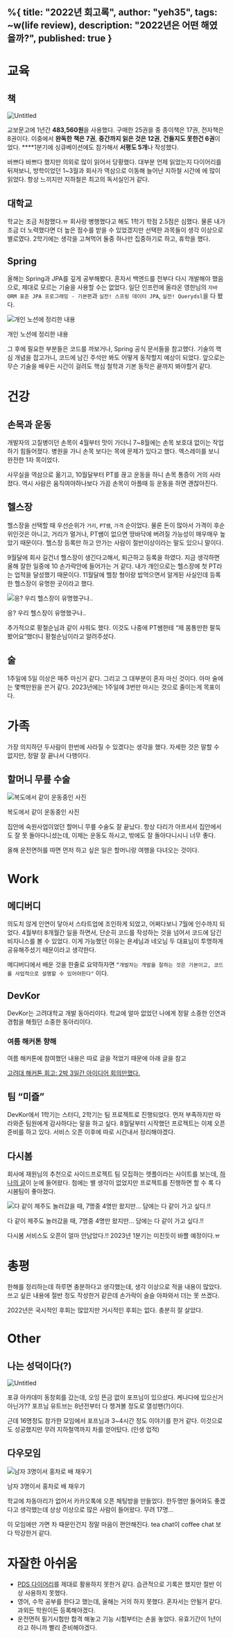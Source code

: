 %{
title: "2022년 회고록",
author: "yeh35",
tags: ~w(life review),
description: "2022년은 어떤 해였을까?",
published: true
}
---
# 교육

## 책

![Untitled](/images/posts/5b452324-a15e-4f12-b048-ccc13fb83359.png)

교보문고에 1년간 **483,560원**을 사용했다. 
구매한 25권을 중 종이책은 17권, 전자책은 8권이다.
이중에서 **완독한 책은 7권**, **중간까지 읽은 것은 12권**, **건들지도 못한건 6권**이었다.
****1분기에 싱큐베이션에도 참가해서 **서평도 5개**나 작성했다. 

바쁘다 바쁘다 했지만 의외로 많이 읽어서 당황했다. 대부분 언제 읽었는지 다이어리를 뒤져보니, 방학이었던 1~3월과 회사가 역삼으로 이동해 늘어난 지하철 시간에 에 많이 읽었다. 항상 느끼지만 지하철은 최고의 독서실인거 같다.

## 대학교

학교는 조금 처참했다.ㅠ 회사랑 병행했다고 해도 1학기 학점 2.5점은 심했다. 
물론 내가 조금 더 노력했다면 더 높은 점수를 받을 수 있었겠지만 선택한 과목들이 생각 이상으로 별로였다.  2학기에는 생각을 고쳐먹어 둘중 하나만 집중하기로 하고, 휴학을 했다.

## Spring

올해는 Spring과 JPA를 깊게 공부해봤다. 혼자서 백엔드를 전부다 다시 개발해야 했음으로, 제대로 모르는 기술을 사용할 수는 없었다. 일단 인프런에 올라온 영한님의 `자바 ORM 표준 JPA 프로그래밍 - 기본편`과 `실전! 스프링 데이터 JPA`, `실전! Querydsl`을 다 봤다. 

![개인 노션에 정리한 내용](/images/posts/a407980e-7941-4870-93fd-044a051eec86.png)

개인 노션에 정리한 내용

그 후에 필요한 부분들은 코드를 까보거나, Spring 공식 문서들을 참고했다. 
기술의 핵심 개념을 잡고가니, 코드에 남긴 주석만 봐도 어떻게 동작할지 예상이 되었다.
앞으로는 무슨 기술을 배우든 시간이 걸려도 핵심 철학과 기본 동작은 끝까지 봐야할거 같다.

# 건강

## 손목과 운동

개발자의 고질병이던 손목이 4월부터 맛이 가더니 7~8월에는 손목 보호대 없이는 작업하기 힘들어졌다. 병원을 가니 손목 보다는 목에 문제가 있다고 했다. 엑스레이를 보니 완전한 1자 목이었다.

사무실을 역삼으로 옮기고, 10월달부터 PT를 끊고 운동을 하니 손목 통증이 거의 사라졌다.
역시 사람은 움직여야하나보다 가끔 손목이 아플때 등 운동을 하면 괜찮아진다.

## 헬스장

헬스장을 선택할 때 우선순위가 `거리`, `PT쌤`, `가격` 순이었다. 물론 돈이 많아서 가격이 후순위인것은 아니고, 거리가 멀거나, PT쌤이 없으면 땅바닥에 버려질 가능성이 매우매우 높았기 때문이다.
헬스장 등록만 하고 안가는 사람이 절반이상이라는 말도 있으니 말이다.

9월달에 회사 길건너 헬스장이 생긴다고해서, 퇴근하고 등록을 하였다. 지금 생각하면 올해 잘한 일중에 10 손가락안에 들어가는 거 같다. 내가 개인으로는 헬스장에 첫 PT라는 업적을 달성했기 때문이다. 11월달에 헬창 형이랑 밥먹으면서 알게된 사실인데 등록한 헬스장이 유명한 곳이라고 했다. 

![응? 우리 헬스장이 유명했구나.. ](/images/posts/f5869ab4-0d89-4e5f-8545-4a66dfb74c1f.png)

응? 우리 헬스장이 유명했구나.. 

추가적으로 황철순님과 같이 샤워도 했다. 이것도 나중에 PT쌤한테 “제 몸통만한 팔둑 봤어요”했더니 황철순님이라고 알려주셨다.

## 술

1주일에 5일 이상은 매주 마신거 같다. 그리고 그 대부분이 혼자 마신 것이다. 아마 술에는 몇백만원을 쓴거 같다. 
2023년에는 1주일에 3번만 마시는 것으로 줄이는게 목표이다.

# 가족

가장 의지하던 두사람이 한번에 사라질 수 있겠다는 생각을 했다. 
자세한 것은 말할 수 없지만, 정말 잘 끝나서 다행이다.

## 할머니 무릎 수술

![복도에서 같이 운동중인 사진](/images/posts/8d7534b5-701d-434d-b0be-36e99ec6c08a.png)

복도에서 같이 운동중인 사진

집안에 숙원사업이었던 할머니 무릎 수술도 잘 끝났다. 항상 다리가 아프셔서 집안에서도 잘 못 돌아다니셨는데, 이제는 운동도 하시고, 밖에도 잘 돌아다니시니 너무 좋다. 

올해 운전면허를 따면 먼저 하고 싶은 일은 할머니랑 여행을 다녀오는 것이다. 

# Work

## 메디버디

의도치 않게 인연이 닿아서 스타트업에 조인하게 되었고, 어쩌다보니 7월에 인수까지 되었다. 
4월부터 8개월간 일을 하면서, 단순히 코드를 작성하는 것을 넘어서 코드에 담긴 비지니스를 볼 수 있었다. 이게 가능했던 이유는 욘세님과 네오님 두 대표님이 투명하게 공유해주셨기 때문이라고 생각한다.

메디버디에서 배운 것을 한줄로 요약하자면 `“개발자는 개발을 잘하는 것은 기본이고, 코드를 사업적으로 설명할 수 있어야한다"` 이다.

## DevKor

DevKor는 고려대학교 개발 동아리이다. 학교에 얼마 없었던 나에게 정말 소중한 인연과 경험을 해줬던 소중한 동아리이다.

### 여름 해커톤 향해

여름 해커톤에 참여했던 내용은 따로 글을 적었기 때문에 아래 글을 참고

[고려대 해커톤 회고: 2박 3일간 아이디어 회의만했다.](https://www.yeh35.com/119df3a7-51a6-4ea1-a236-919619c2c1b6)

## 팀 “미즐”

DevKor에서 1학기는 스터디, 2학기는 팀 프로젝트로 진행되었다.
먼저 부족하지만 따라와준 팀원에게 감사하다는 말을 하고 싶다. 8월달부터 시작했던 프로젝트는 이제 오픈 준비를 하고 있다. 서비스 오픈 이후에 따로 시간내서 정리해야겠다.

## 다시봄

회사에 재원님의 추천으로 사이드프로젝트 팀 모집하는 렛플이라는 사이트를 보는데, [하나의 글](https://letspl.me/project/421)이 눈에 들어왔다. 첨에는 별 생각이 없었지만 프로젝트를 진행하면 할 수 록 다시봄팀이 좋아졌다.

![다 같이 제주도 놀러갔을 때, 7명중 4명만 왔지만… 담에는 다 같이 가고 싶다.!!](/images/posts/900342d9-1192-4a67-bce4-33a4472ecbd1.png)

다 같이 제주도 놀러갔을 때, 7명중 4명만 왔지만… 담에는 다 같이 가고 싶다.!!

다시봄 서비스도 오픈이 얼마 안남았다.!! 2023년 1분기는 미친듯이 바쁠 예정이다.ㅠ

# 총평

한해를 정리하는데 하루면 충분하다고 생각했는데, 생각 이상으로 적을 내용이 많았다.
쓰고 싶은 내용에 절반 정도 작성한거 같은데 손가락이 슬슬 아파와서 더는 못 쓰겠다. 

2022년은 국시적인 후회는 많았지만 거시적인 후회는 없다. 충분히 잘 살았다. 

# Other

## 나는 성덕이다(?)

![Untitled](/images/posts/18cd8818-f791-4828-af5a-05ac64217745.png)

포큐 아카데미 동창회를 갔는데, 오잉 뜬금 없이 포프님이 있으셨다. 케나다에 있으신거 아닌가??
포프님 유트브는 8년전부터 다 챙겨볼 정도로 열성팬(?)이다.

근데 16명정도 참가한 모임에서 포프님과 3~4시간 정도 이야기를 한거 같다.
이것으로도 성공했지만 무려 지하철역까지 차를 얻어탔다. (인생 업적)

## 다우모임

![남자 3명이서 홍차로 배 채우기](/images/posts/8f4f9831-7b62-4286-be4b-f775a9eaa745.png)

남자 3명이서 홍차로 배 채우기

학교에 차동아리가 없어서 카카오톡에 오픈 체팅방을 만들었다. 한두명만 들어와도 좋겠다고 생각했는데 상상 이상으로 많은 사람이 들어왔다. 무려 17명… 

이 모임에만 가면 차 때문인건지 정말 마음이 편안해진다. tea chat이 coffee chat 보다 막강한거 같다. 

# 자잘한 아쉬움

- [PDS 다이어리](https://smartstore.naver.com/oroda_mall/products/7189227215?https://smartstore.naver.com/feel_life/category/a29a01da788146b99e3833de980adbce?cp=1&gclid=CjwKCAiA-8SdBhBGEiwAWdgtcBiqhgXkzc7zAbLm6Ntf9pdwW25uQ5PPbfWlf_Am0AdD-TvmRqqofxoCp18QAvD_BwE)를 제대로 활용하지 못한거 같다. 습관적으로 기록은 했지만 절반 이상 사용하지 못했다.
- 영어, 수학 공부를 한다고 했는데, 올해는 거의 하지 못했다. 혼자서는 안될거 같다. 과외든 학원이든 등록해야겠다.
- 운전면허 필기시험만 합격 해놓고 기능 시험부터는 손을 놓았다. 유효기간이 1년이라고 하니까 빨리 준비해야겠다.